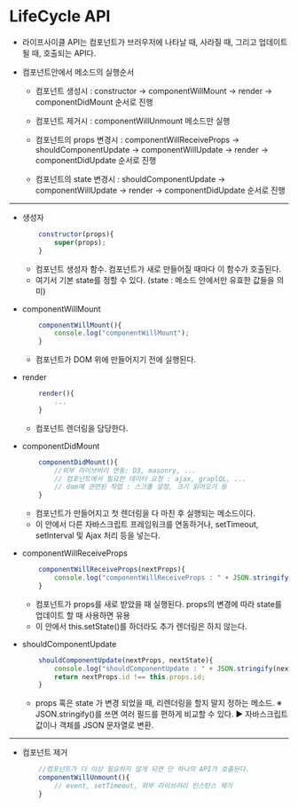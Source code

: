 # LifeCycle API

- 라이프사이클 API는 컴포넌트가 브러우저에 나타날 때, 사라질 때, 그리고 업데이트 될 때, 호출되는 API다.

- 컴포넌트안에서 메소드의 실행순서

  - 컴포넌트 생성시 : constructor -> componentWillMount -> render -> componentDidMount 순서로 진행

  - 컴포넌트 제거시 : componentWillUnmount 메소드만 실행

  - 컴포넌트의 props 변경시 : componentWillReceiveProps -> shouldComponentUpdate -> componentWillUpdate -> render -> componentDidUpdate 순서로 진행

  - 컴포넌트의 state 변경시 : shouldComponentUpdate -> componentWillUpdate -> render -> componentDidUpdate 순서로 진행

---

- 생성자

  ```js
      constructor(props){
          super(props);
      }
  ```

  - 컴포넌트 생성자 함수. 컴포넌트가 새로 만들어질 때마다 이 함수가 호출된다.
  - 여기서 기본 state를 정할 수 있다. (state : 메소드 안에서만 유효한 값들을 의미)

- componentWillMount

  ```js
      componentWillMount(){
          console.log("componentWillMount");
      }
  ```

  - 컴포넌트가 DOM 위에 만들어지기 전에 실행된다.

- render

  ```js
      render(){
          ...
      }
  ```

  - 컴포넌트 렌더링을 담당한다.

- componentDidMount

  ```js
      componentDidMount(){
          //외부 라이브버리 연동: D3, masonry, ...
          // 컴포넌트에서 필요한 데이터 요청 : ajax, graplQL, ...
          // dom에 관련된 작업 : 스크롤 설정, 크기 읽어오기 등
      }
  ```

  - 컴포넌트가 만들어지고 첫 렌더링을 다 마친 후 실행되는 메소드이다.
  - 이 안에서 다른 자바스크립트 프레임워크를 연동하거나, setTimeout, setInterval 및 Ajax 처리 등을 넣는다.

- componentWillReceiveProps

  ```js
      componentWillReceiveProps(nextProps){
          console.log("componentWillReceiveProps : " + JSON.stringify(nextProps));
      }
  ```

  - 컴포넌트가 props를 새로 받았을 때 실행된다. props의 변경에 따라 state를 업데이트 할 때 사용하면 유용
  - 이 안에서 this.setState()를 하더라도 추가 렌더링은 하지 않는다.

- shouldComponentUpdate

  ```js
      shouldComponentUpdate(nextProps, nextState){
          console.log("shouldComponentUpdate : " + JSON.stringify(nextProps))  +
          return nextProps.id !== this.props.id;
      }
  ```

  - props 혹은 state 가 변경 되었을 때, 리렌더링을 할지 말지 정하는 메소드.
    ※ JSON.stringify()를 쓰면 여러 필드를 편하게 비교할 수 있다.
    ▶ 자바스크립트 값이나 객체를 JSON 문자열로 변환.

---

- 컴포넌트 제거
  ```js
      //컴포넌트가 더 이상 필요하지 않게 되면 단 하나의 API가 호출된다.
      componentWillUnmount(){
          // event, setTimeout, 외부 라이브러리 인스턴스 제거
      }
  ```

